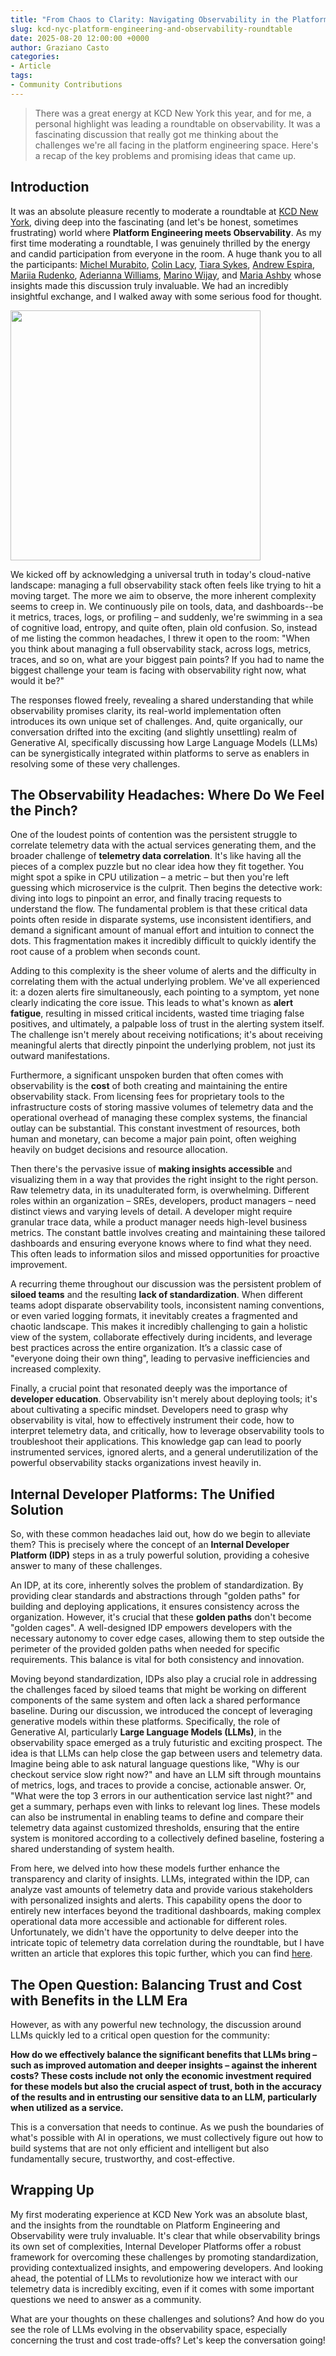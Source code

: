 ```yaml
---
title: "From Chaos to Clarity: Navigating Observability in the Platform Engineering Era (and a Dash of AI)"
slug: kcd-nyc-platform-engineering-and-observability-roundtable
date: 2025-08-20 12:00:00 +0000
author: Graziano Casto
categories:
- Article
tags:
- Community Contributions
---
```


> There was a great energy at KCD New York this year, and for me, a personal highlight was leading a roundtable on observability. It was a fascinating discussion that really got me thinking about the challenges we're all facing in the platform engineering space. Here's a recap of the key problems and promising ideas that came up.

## Introduction

It was an absolute pleasure recently to moderate a roundtable at [KCD New York](https://community.cncf.io/events/details/cncf-kcd-new-york-presents-kcd-new-york-2025/), diving deep into the fascinating (and let's be honest, sometimes frustrating) world where **Platform Engineering meets Observability**. As my first time moderating a roundtable, I was genuinely thrilled by the energy and candid participation from everyone in the room. A huge thank you to all the participants: [Michel Murabito](https://www.linkedin.com/in/mich-murabito/), [Colin Lacy](https://www.linkedin.com/in/colinjlacy/), [Tiara Sykes](https://www.linkedin.com/in/tiara-sykes/), [Andrew Espira](https://www.linkedin.com/in/andrew-espira/), [Mariia Rudenko](https://www.linkedin.com/in/mariia-r-748931163/), [Aderianna Williams](https://www.linkedin.com/in/at-williams/), [Marino Wijay](https://www.linkedin.com/in/mwijay/), and [Maria Ashby](https://www.linkedin.com/in/maria-ashby/) whose insights made this discussion truly invaluable. We had an incredibly insightful exchange, and I walked away with some serious food for thought.

<img src="../assets/kcd-nyc-pe-roundtable.jpeg" width=400px />

We kicked off by acknowledging a universal truth in today's cloud-native landscape: managing a full observability stack often feels like trying to hit a moving target. The more we aim to observe, the more inherent complexity seems to creep in. We continuously pile on tools, data, and dashboards--be it metrics, traces, logs, or profiling – and suddenly, we're swimming in a sea of cognitive load, entropy, and quite often, plain old confusion. So, instead of me listing the common headaches, I threw it open to the room: "When you think about managing a full observability stack, across logs, metrics, traces, and so on, what are your biggest pain points? If you had to name the biggest challenge your team is facing with observability right now, what would it be?"

The responses flowed freely, revealing a shared understanding that while observability promises clarity, its real-world implementation often introduces its own unique set of challenges. And, quite organically, our conversation drifted into the exciting (and slightly unsettling) realm of Generative AI, specifically discussing how Large Language Models (LLMs) can be synergistically integrated within platforms to serve as enablers in resolving some of these very challenges.

## The Observability Headaches: Where Do We Feel the Pinch?

One of the loudest points of contention was the persistent struggle to correlate telemetry data with the actual services generating them, and the broader challenge of **telemetry data correlation**. It's like having all the pieces of a complex puzzle but no clear idea how they fit together. You might spot a spike in CPU utilization – a metric – but then you're left guessing which microservice is the culprit. Then begins the detective work: diving into logs to pinpoint an error, and finally tracing requests to understand the flow. The fundamental problem is that these critical data points often reside in disparate systems, use inconsistent identifiers, and demand a significant amount of manual effort and intuition to connect the dots. This fragmentation makes it incredibly difficult to quickly identify the root cause of a problem when seconds count.

Adding to this complexity is the sheer volume of alerts and the difficulty in correlating them with the actual underlying problem. We've all experienced it: a dozen alerts fire simultaneously, each pointing to a symptom, yet none clearly indicating the core issue. This leads to what's known as **alert fatigue**, resulting in missed critical incidents, wasted time triaging false positives, and ultimately, a palpable loss of trust in the alerting system itself. The challenge isn't merely about receiving notifications; it's about receiving meaningful alerts that directly pinpoint the underlying problem, not just its outward manifestations.

Furthermore, a significant unspoken burden that often comes with observability is the **cost** of both creating and maintaining the entire observability stack. From licensing fees for proprietary tools to the infrastructure costs of storing massive volumes of telemetry data and the operational overhead of managing these complex systems, the financial outlay can be substantial. This constant investment of resources, both human and monetary, can become a major pain point, often weighing heavily on budget decisions and resource allocation.

Then there's the pervasive issue of **making insights accessible** and visualizing them in a way that provides the right insight to the right person. Raw telemetry data, in its unadulterated form, is overwhelming. Different roles within an organization – SREs, developers, product managers – need distinct views and varying levels of detail. A developer might require granular trace data, while a product manager needs high-level business metrics. The constant battle involves creating and maintaining these tailored dashboards and ensuring everyone knows where to find what they need. This often leads to information silos and missed opportunities for proactive improvement.

A recurring theme throughout our discussion was the persistent problem of **siloed teams** and the resulting **lack of standardization**. When different teams adopt disparate observability tools, inconsistent naming conventions, or even varied logging formats, it inevitably creates a fragmented and chaotic landscape. This makes it incredibly challenging to gain a holistic view of the system, collaborate effectively during incidents, and leverage best practices across the entire organization. It’s a classic case of "everyone doing their own thing", leading to pervasive inefficiencies and increased complexity.

Finally, a crucial point that resonated deeply was the importance of **developer education**. Observability isn't merely about deploying tools; it's about cultivating a specific mindset. Developers need to grasp why observability is vital, how to effectively instrument their code, how to interpret telemetry data, and critically, how to leverage observability tools to troubleshoot their applications. This knowledge gap can lead to poorly instrumented services, ignored alerts, and a general underutilization of the powerful observability stacks organizations invest heavily in.

## Internal Developer Platforms: The Unified Solution

So, with these common headaches laid out, how do we begin to alleviate them? This is precisely where the concept of an **Internal Developer Platform (IDP)** steps in as a truly powerful solution, providing a cohesive answer to many of these challenges.

An IDP, at its core, inherently solves the problem of standardization. By providing clear standards and abstractions through "golden paths" for building and deploying applications, it ensures consistency across the organization. However, it's crucial that these **golden paths** don't become "golden cages". A well-designed IDP empowers developers with the necessary autonomy to cover edge cases, allowing them to step outside the perimeter of the provided golden paths when needed for specific requirements. This balance is vital for both consistency and innovation.

Moving beyond standardization, IDPs also play a crucial role in addressing the challenges faced by siloed teams that might be working on different components of the same system and often lack a shared performance baseline. During our discussion, we introduced the concept of leveraging generative models within these platforms. Specifically, the role of Generative AI, particularly **Large Language Models (LLMs)**, in the observability space emerged as a truly futuristic and exciting prospect. The idea is that LLMs can help close the gap between users and telemetry data. Imagine being able to ask natural language questions like, "Why is our checkout service slow right now?" and have an LLM sift through mountains of metrics, logs, and traces to provide a concise, actionable answer. Or, "What were the top 3 errors in our authentication service last night?" and get a summary, perhaps even with links to relevant log lines. These models can also be instrumental in enabling teams to define and compare their telemetry data against customized thresholds, ensuring that the entire system is monitored according to a collectively defined baseline, fostering a shared understanding of system health.

From here, we delved into how these models further enhance the transparency and clarity of insights. LLMs, integrated within the IDP, can analyze vast amounts of telemetry data and provide various stakeholders with personalized insights and alerts. This capability opens the door to entirely new interfaces beyond the traditional dashboards, making complex operational data more accessible and actionable for different roles. Unfortunately, we didn't have the opportunity to delve deeper into the intricate topic of telemetry data correlation during the roundtable, but I have written an article that explores this topic further, which you can find [here](https://www.linkedin.com/pulse/9-serving-observability-first-dish-graziano-casto-05rhf).

## The Open Question: Balancing Trust and Cost with Benefits in the LLM Era

However, as with any powerful new technology, the discussion around LLMs quickly led to a critical open question for the community:

**How do we effectively balance the significant benefits that LLMs bring – such as improved automation and deeper insights – against the inherent costs? These costs include not only the economic investment required for these models but also the crucial aspect of trust, both in the accuracy of the results and in entrusting our sensitive data to an LLM, particularly when utilized as a service.**

This is a conversation that needs to continue. As we push the boundaries of what's possible with AI in operations, we must collectively figure out how to build systems that are not only efficient and intelligent but also fundamentally secure, trustworthy, and cost-effective.

## Wrapping Up

My first moderating experience at KCD New York was an absolute blast, and the insights from the roundtable on Platform Engineering and Observability were truly invaluable. It's clear that while observability brings its own set of complexities, Internal Developer Platforms offer a robust framework for overcoming these challenges by promoting standardization, providing contextualized insights, and empowering developers. And looking ahead, the potential of LLMs to revolutionize how we interact with our telemetry data is incredibly exciting, even if it comes with some important questions we need to answer as a community.

What are your thoughts on these challenges and solutions? And how do you see the role of LLMs evolving in the observability space, especially concerning the trust and cost trade-offs? Let's keep the conversation going!
